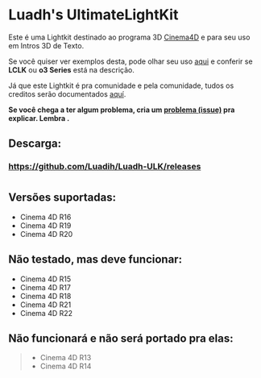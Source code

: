 # Luadh's UltimateLightKit

Este é uma Lightkit destinado ao programa 3D [Cinema4D](https://www.maxon.net/en-us/products/cinema-4d/overview/) e para seu uso em Intros 3D de Texto.

Se você quiser ver exemplos desta, pode olhar seu uso [aqui](https://www.youtube.com/c/loAd_Variety/videos) e conferir se  **LCLK** ou **o3 Series** está na descrição.

Já que este Lightkit é pra comunidade e pela comunidade, tudos os creditos serão documentados [aquí](https://docs.google.com/spreadsheets/d/151VKYKdASJQL2UbSq6cknIqSAWjQ5IFCyj8JVZdeaLQ/edit?usp=sharing).

**Se você chega a ter algum problema, cria um [problema (issue)](https://github.com/Luadih/Luadh-ULK/issues/new) pra explicar. Lembra .**

## Descarga:

### https://github.com/Luadih/Luadh-ULK/releases

#

## Versões suportadas:

- Cinema 4D R16
- Cinema 4D R19
- Cinema 4D R20

## Não testado, mas deve funcionar:

- Cinema 4D R15
- Cinema 4D R17
- Cinema 4D R18
- Cinema 4D R21
- Cinema 4D R22

## Não funcionará e não será portado pra elas:

> - Cinema 4D R13
> - Cinema 4D R14
